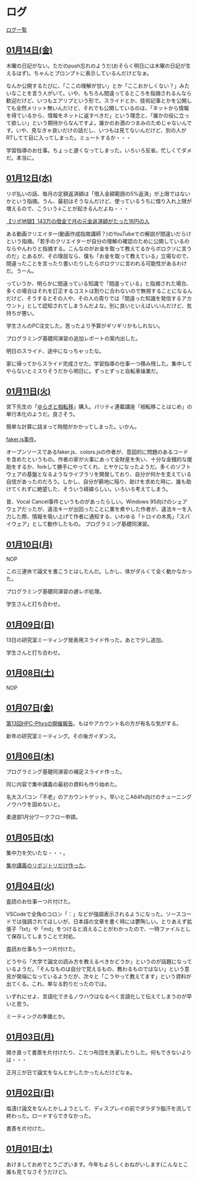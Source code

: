 # ログ

[ログ一覧](index.html)

## [01月14日(金)](#14) <a id="14"></a>

木曜の日記がない。ただのpush忘れのようだ(おそらく明日には木曜の日記が生えるはず)。ちゃんとプロンプトに表示しているんだけどなぁ。

なんか公開するたびに、「ここの理解が甘い」とか「ここおかしくない？」みたいなことを言う人がいて。いや、もちろん間違ってるところを指摘されるんなら歓迎だけど、いつもエアリプという形で。スライドとか、技術記事とかを公開しても全然メリット無いんだけど、それでも公開しているのは、「ネットから情報を得ているから、情報をネットに返すべきだ」という理念と、「誰かの役に立って欲しい」という期待からなんですよ。誰かのお酒のつまみのためじゃないんです。いや、見なきゃ良いだけの話だし、いつもは見てないんだけど、別の人がRTしてて目に入ってしまった。ミュートするか・・・

学習指導のお仕事。ちょっと遅くなってしまった。いろいろ反省。忙しくてダメだ。本当に。

## [01月12日(水)](#12) <a id="12"></a>

リボ払いの話、毎月の定額返済額は「借入金額範囲の5%返済」が上限ではないかという指摘。うん、最初はそうなんだけど、使っているうちに借り入れ上限が増えるので、こういう↓ことが起きるんだよね・・・

[【リボ地獄】143万の借金で月の元金返済額がたった16円の人](https://togetter.com/li/1286280)

ある動画クリエイター(動画作成指南講師？)のYouTubeでの解説が間違いだらけという指摘。「若手のクリエイターが自分の理解の確認のために公開しているのならやんわりと指摘する。こんなのがお金を取って教えてるからボロクソに言うのだ」とあるが、その理屈なら、僕も「お金を取って教えている」立場なので、間違ったことを言ったり書いたりしたらボロクソに言われる可能性があるわけだ。うーん。

っていうか、明らかに間違っている知識で「間違っている」と指摘された場合、多くの場合はそれを訂正するコストは割りに合わないので無視することになるんだけど、そうするとその人や、その人の周りでは「間違った知識を発信するアカウント」として認知されてしまうんだよな。別に良いといえばいいんだけど、気持ちが悪い。

学生さんのPC注文した。思ったより予算がギリギリかもしれない。

プログラミング基礎同演習の追加レポートの案内出した。

明日のスライド、途中になっちゃったな。

家に帰ってからスライド完成させた。学習指導の仕事一つ積み残した。集中してやらないとミスりそうだから明日に。ずっとずっと自転車操業だ。

## [01月11日(火)](#11) <a id="11"></a>

宮下先生の「[ゆらぎと相転移](https://www.amazon.co.jp/dp/4621302965)」購入。パリティ連載講座「相転移ことはじめ」の単行本化のようだ。良さそう。

簡単な計算に詰まって時間がかかってしまった。いかん。

[faker.js事件](https://www.itmedia.co.jp/news/articles/2201/11/news160.html)。

オープンソースであるfaker.js、colors.jsの作者が、意図的に問題のあるコードを含めたというもの。作者の家が火事にあって全財産を失い、十分な金銭的な援助をするか、forkして勝手にやってくれ、とヤケになったようだ。多くのソフトウェアの基盤となるようなライブラリを開発しており、自分が何かを支えている自信があったのだろう。しかし、自分が窮地に陥り、助けを求めた時に、誰も助けてくれずに絶望した、そういう経緯らしい。いろいろ考えてしまう。

昔、Vocal Cancel事件というものがあったらしい。Windows 95向けのシェアウェアだったが、違法キーが出回ったことに業を煮やした作者が、違法キーを入力した際、情報を吸い上げて作者に通知する、いわゆる「トロイの木馬」「スパイウェア」として動作したもの。
プログラミング基礎同演習。

## [01月10日(月)](#10) <a id="10"></a>

NOP

この三連休で論文を書こうとはしたんだ。しかし、体がダルくて全く動かなかった。

プログラミング基礎同演習の遅レポ処理。

学生さんと打ち合わせ。

## [01月09日(日)](#09) <a id="09"></a>

13日の研究室ミーティング発表用スライド作った。あとで少し追加。

学生さんと打ち合わせ。

## [01月08日(土)](#08) <a id="08"></a>

NOP

## [01月07日(金)](#07) <a id="07"></a>

[第13回HPC-Physの開催報告](https://www.jicfus.jp/jp/rep_hpc-phys13/)。もはやアカウント名の方が有名な気がする。

新年の研究室ミーティング。その後ガイダンス。

## [01月06日(木)](#06) <a id="06"></a>

プログラミング基礎同演習の補足スライド作った。

同じ内容で集中講義の最初の資料も作り始めた。

名大スパコン「不老」のアカウントゲット。早いとこA64fx向けのチューニングノウハウを固めないと。

柔道部1月分ワークフロー申請。

## [01月05日(水)](#05) <a id="05"></a>

集中力を欠いたな・・・。

[集中講義のリポジトリだけ作った](https://github.com/kaityo256/yamagata2022)。

## [01月04日(火)](#04) <a id="04"></a>

査読のお仕事一つ片付けた。

VSCodeで全角のコロン「：」などが強調表示されるようになった。ソースコードでは強調されてほしいが、日本語の文章を書く時には鬱陶しい。とりあえず拡張子「txt」や「md」をつけると消えることがわかったので、一時ファイルとして保存してしまうことで対処。

査読お仕事もう一つ片付けた。

どうやら「大学で論文の読み方を教えるべきかどうか」というのが話題になっているようだ。「そんなものは自分で覚えるもの、教わるものではない」という意見が発端になっているようだが、次々と「こうやって教えてます」という資料が出てくる。これ、単なる釣りだったのでは。

いずれにせよ、言語化できるノウハウはなるべく言語化して伝えてしまうのが早いと思う。

ミーティングの準備とか。

## [01月03日(月)](#03) <a id="03"></a>

開き直って書斎を片付けたり、こたつ布団を洗濯したりした。何もできないよりは・・・

正月三が日で論文をなんとかしたかったんだけどなぁ。

## [01月02日(日)](#02) <a id="02"></a>

塩漬け論文をなんとかしようとして、ディスプレイの前でダラダラ脂汗を流して終わった。ロードすらできなかった。

書斎を片付けた。

## [01月01日(土)](#01) <a id="01"></a>

あけましておめでとうございます。今年もよろしくおねがいします(こんなとこ誰も見てなさそうだけど)。
